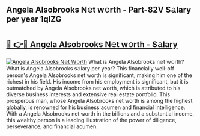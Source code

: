 ## Angela Alsobrooks N𝚎t w𝚘rth - Part-82V S𝚊lary per year 1qlZG

# <h2><a href="http://gc3htl.nevu.top/?p=Angela+Alsobrooks">🔗 👉🔴 Angela Alsobrooks N𝚎t w𝚘rth - S𝚊lary</a></h2>

[![Angela Alsobrooks N𝚎t W𝚘rth](https://i.imgur.com/Oavwk0R.jpeg)](http://gc3htl.nevu.top/?p=Angela+Alsobrooks)
What is Angela Alsobrooks n𝚎t w𝚘rth? What is Angela Alsobrooks s𝚊lary per year?
This financially well-off person's Angela Alsobrooks net worth is significant, making him one of the richest in his field. His income from his employment is significant, but it is outmatched by Angela Alsobrooks net worth, which is attributed to his diverse business interests and extensive real estate portfolio. This prosperous man, whose Angela Alsobrooks net worth is among the highest globally, is renowned for his business acumen and financial intelligence. With a Angela Alsobrooks net worth in the billions and a substantial income, this wealthy person is a leading illustration of the power of diligence, perseverance, and financial acumen.
